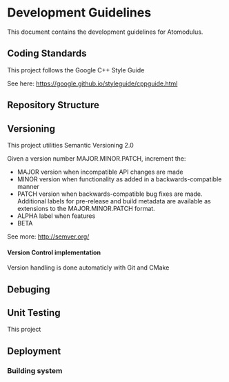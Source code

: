 # Development Guidelines

This document contains the development guidelines for Atomodulus.

## Coding Standards
This project follows the Google C++ Style Guide

See here:
https://google.github.io/styleguide/cppguide.html

## Repository Structure

## Versioning
This project utilities Semantic Versioning 2.0

Given a version number MAJOR.MINOR.PATCH, increment the:
- MAJOR version when incompatible API changes are made
- MINOR version when functionality as added in a backwards-compatible manner
- PATCH version when backwards-compatible bug fixes are made.
Additional labels for pre-release and build metadata are available as extensions to the MAJOR.MINOR.PATCH format.
- ALPHA label when features 
- BETA


See more:
http://semver.org/

#### Version Control implementation
Version handling is done automaticly with Git and CMake

## Debuging

## Unit Testing
This project 

## Deployment

### Building system